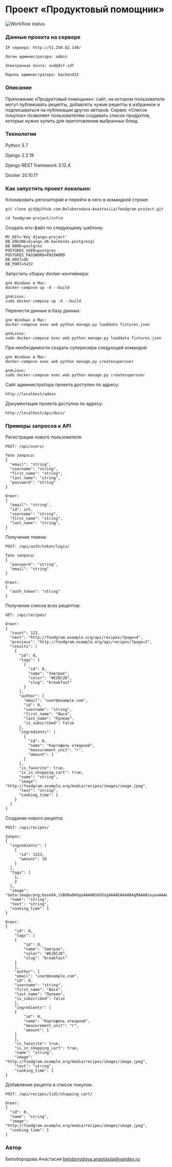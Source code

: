 # Проект «Продуктовый помощник»

![Workflow status](https://github.com/Beloborodova-Anastasiia/foodgram-project-react/actions/workflows/foodgram_workflow.yml/badge.svg
)
### Данные проекта на сервере
```
IP сервера: http://51.250.82.140/
```
```
Логин администратора: admin
```
```
Электронная почта: asd@dsf.sdf
```
```
Пароль администратора: backend33
```

### Описание

Приложение «Продуктовый помощник»: сайт, на котором пользователи могут публиковать рецепты, добавлять чужие рецепты в избранное и подписываться на публикации других авторов. Сервис «Список покупок» позволяет пользователям создавать список продуктов, которые нужно купить для приготовления выбранных блюд.

### Технологии

Python 3.7

Django 2.2.19

Django REST framework 3.12.4

Docker 20.10.17


### Как запустить проект локально:

Клонировать репозиторий и перейти в него в командной строке:

```
git clone git@github.com:Beloborodova-Anastasiia/foodgram-project.git
```

```
cd foodgram-project/infra
```

Создать env-файл по следующему шаблону:

```
MY_KEY='Key django-project'
DB_ENGINE=django.db.backends.postgresql
DB_NAME=postgres
POSTGRES_USER=postgres
POSTGRES_PASSWORD=PASSWORD
DB_HOST=db
DB_PORT=5432
```

Запустить сборку docker-контейнера:

```
для Windows и Mac:
docker-compose up -d --build
```
```
дляLinux:
sudo docker-compose up -d --build
```

Перенести данные в базу данных:

```
для Windows и Mac:
docker-compose exec web python manage.py loaddata fixtures.json
```
```
дляLinux:
sudo docker-compose exec web python manage.py loaddata fixtures.json
```

При необходимости создать суперюзера следующей командой:

```
для Windows и Mac:
docker-compose exec web python manage.py createsuperuser
```
```
дляLinux:
sudo docker-compose exec web python manage.py createsuperuser
```

Сайт администратора проекта доступен по адресу:

```
http://localhost/admin
```

Документация проекта доступна по адресу:

```
http://localhost/api/docs/
```

### Примеры запросов к API

Регистрация нового пользователя:

```
POST: /api/users/
```
```
Тело запроса:
{
  "email": "string",
  "username": "string",
  "first_name": "string",
  "last_name": "string",
  "password": "string"
}
```
```
Ответ:
{
  "email": "string",
  "id": int,
  "username": "string",
  "first_name": "string",
  "last_name": "string",
}
```

Получение токена:
```
POST: /api/auth/token/login/
```
```
Тело запроса:
{
  "password": "string",
  "email": "string"
}
```
```
Ответ:
{
  "auth_token": "string"
}
```

Получение списка всех рецептов:

```
GET: /api/recipes/
```
```
Ответ:
{
  "count": 123,
  "next": "http://foodgram.example.org/api/recipes/?page=4",
  "previous": "http://foodgram.example.org/api/recipes/?page=2",
  "results": [
    {
      "id": 0,
      "tags": [
        {
          "id": 0,
          "name": "Завтрак",
          "color": "#E26C2D",
          "slug": "breakfast"
        }
      ],
      "author": {
        "email": "user@example.com",
        "id": 0,
        "username": "string",
        "first_name": "Вася",
        "last_name": "Пупкин",
        "is_subscribed": false
      },
      "ingredients": [
        {
          "id": 0,
          "name": "Картофель отварной",
          "measurement_unit": "г",
          "amount": 1
        }
      ],
      "is_favorite": true,
      "is_in_shopping_cart": true,
      "name": "string",
      "image": "http://foodgram.example.org/media/recipes/images/image.jpeg",
      "text": "string",
      "cooking_time": 1
    }
  ]
}
```

Создание нового рецепта:

```
POST: /api/recipes/
```
```
Запрос:
{
  "ingredients": [
    {
      "id": 1123,
      "amount": 10
    }
  ],
  "tags": [
    1,
    2
  ],
  "image": "data:image/png;base64,iVBORw0KGgoAAAANSUhEUgAAAAEAAAABAgMAAABieywaAAAACVBMVEUAAAD///9fX1/S0ecCAAAACXBIWXMAAA7EAAAOxAGVKw4bAAAACklEQVQImWNoAAAAggCByxOyYQAAAABJRU5ErkJggg==",
  "name": "string",
  "text": "string",
  "cooking_time": 1
}
```
```
Ответ:
{
    "id": 0,
    "tags": [
    {
        "id": 0,
        "name": "Завтрак",
        "color": "#E26C2D",
        "slug": "breakfast"
    }
    ],
    "author": {
    "email": "user@example.com",
    "id": 0,
    "username": "string",
    "first_name": "Вася",
    "last_name": "Пупкин",
    "is_subscribed": false
    },
    "ingredients": [
    {
        "id": 0,
        "name": "Картофель отварной",
        "measurement_unit": "г",
        "amount": 1
    }
    ],
    "is_favorite": true,
    "is_in_shopping_cart": true,
    "name": "string",
    "image": "http://foodgram.example.org/media/recipes/images/image.jpeg",
    "text": "string",
    "cooking_time": 1
}
```

Добавление рецепта в список покупок:

```
POST: /api/recipes/{id}/shopping_cart/
```
```
Ответ:
{
  "id": 0,
  "name": "string",
  "image": "http://foodgram.example.org/media/recipes/images/image.jpeg",
  "cooking_time": 1
}
```

### Автор

Белобородова Анастасия  beloborodova.anastasiia@yandex.ru
